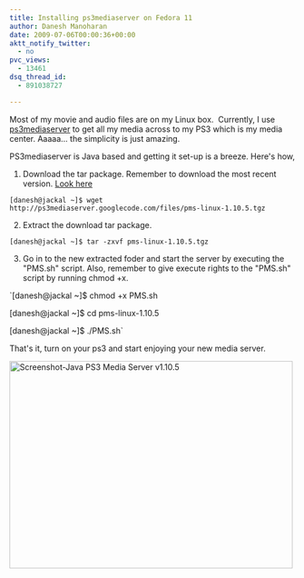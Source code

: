 ```yaml
---
title: Installing ps3mediaserver on Fedora 11
author: Danesh Manoharan
date: 2009-07-06T00:00:36+00:00
aktt_notify_twitter:
  - no
pvc_views:
  - 13461
dsq_thread_id:
  - 891038727

---
```

Most of my movie and audio files are on my Linux box.  Currently, I use [ps3mediaserver][1] to get all my media across to my PS3 which is my media center. Aaaaa... the simplicity is just amazing.

PS3mediaserver is Java based and getting it set-up is a breeze. Here's how,

1. Download the tar package. Remember to download the most recent version. [Look here][2]

`[danesh@jackal ~]$ wget http://ps3mediaserver.googlecode.com/files/pms-linux-1.10.5.tgz`

2. Extract the download tar package.

`[danesh@jackal ~]$ tar -zxvf pms-linux-1.10.5.tgz`

3. Go in to the new extracted foder and start the server by executing the "PMS.sh" script. Also, remember to give execute rights to the "PMS.sh" script by running chmod +x.

`[danesh@jackal ~]$ chmod +x PMS.sh</p>
<p>[danesh@jackal ~]$ cd pms-linux-1.10.5</p>
<p>[danesh@jackal ~]$ ./PMS.sh`

That's it, turn on your ps3 and start enjoying your new media server.

[<img loading="lazy" class="alignnone size-medium wp-image-1597" title="Screenshot-Java PS3 Media Server v1.10.5" src="/wp-content/uploads/2009/07/Screenshot-Java-PS3-Media-Server-v1.10.5-499x365.png" alt="Screenshot-Java PS3 Media Server v1.10.5" width="499" height="365" srcset="/wp-content/uploads/2009/07/Screenshot-Java-PS3-Media-Server-v1.10.5-499x365.png 499w, /wp-content/uploads/2009/07/Screenshot-Java-PS3-Media-Server-v1.10.5.png 994w" sizes="(max-width: 499px) 100vw, 499px" />][3]

 [1]: http://code.google.com/p/ps3mediaserver/
 [2]: http://code.google.com/p/ps3mediaserver/downloads/list
 [3]: /wp-content/uploads/2009/07/Screenshot-Java-PS3-Media-Server-v1.10.5.png